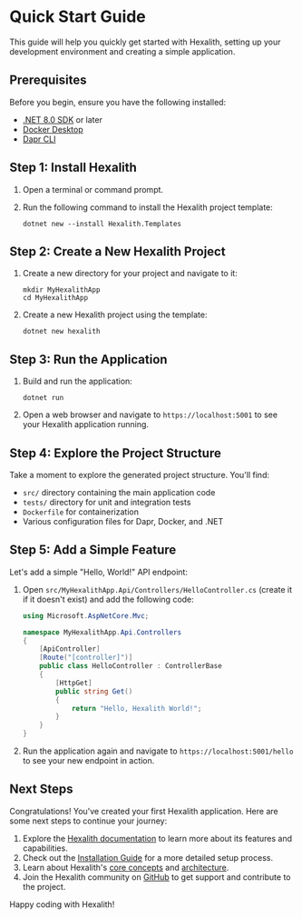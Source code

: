 # Quick Start Guide

This guide will help you quickly get started with Hexalith, setting up your development environment and creating a simple application.

## Prerequisites

Before you begin, ensure you have the following installed:

- [.NET 8.0 SDK](https://dotnet.microsoft.com/download/dotnet/8.0) or later
- [Docker Desktop](https://www.docker.com/products/docker-desktop/)
- [Dapr CLI](https://docs.dapr.io/getting-started/install-dapr-cli/)

## Step 1: Install Hexalith

1. Open a terminal or command prompt.
2. Run the following command to install the Hexalith project template:

   ```
   dotnet new --install Hexalith.Templates
   ```

## Step 2: Create a New Hexalith Project

1. Create a new directory for your project and navigate to it:

   ```
   mkdir MyHexalithApp
   cd MyHexalithApp
   ```

2. Create a new Hexalith project using the template:

   ```
   dotnet new hexalith
   ```

## Step 3: Run the Application

1. Build and run the application:

   ```
   dotnet run
   ```

2. Open a web browser and navigate to `https://localhost:5001` to see your Hexalith application running.

## Step 4: Explore the Project Structure

Take a moment to explore the generated project structure. You'll find:

- `src/` directory containing the main application code
- `tests/` directory for unit and integration tests
- `Dockerfile` for containerization
- Various configuration files for Dapr, Docker, and .NET

## Step 5: Add a Simple Feature

Let's add a simple "Hello, World!" API endpoint:

1. Open `src/MyHexalithApp.Api/Controllers/HelloController.cs` (create it if it doesn't exist) and add the following code:

   ```csharp
   using Microsoft.AspNetCore.Mvc;

   namespace MyHexalithApp.Api.Controllers
   {
       [ApiController]
       [Route("[controller]")]
       public class HelloController : ControllerBase
       {
           [HttpGet]
           public string Get()
           {
               return "Hello, Hexalith World!";
           }
       }
   }
   ```

2. Run the application again and navigate to `https://localhost:5001/hello` to see your new endpoint in action.

## Next Steps

Congratulations! You've created your first Hexalith application. Here are some next steps to continue your journey:

1. Explore the [Hexalith documentation](../index.md) to learn more about its features and capabilities.
2. Check out the [Installation Guide](installation.md) for a more detailed setup process.
3. Learn about Hexalith's [core concepts](../concepts/index.md) and [architecture](../architecture/overview.md).
4. Join the Hexalith community on [GitHub](https://github.com/Hexalith/Hexalith) to get support and contribute to the project.

Happy coding with Hexalith!
